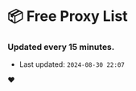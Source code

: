 # :package: Free Proxy List
### Updated every 15 minutes.

- Last updated: `2024-08-30 22:07`

:heart:
